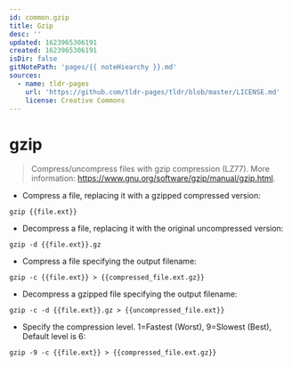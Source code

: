 ```yaml
---
id: common.gzip
title: Gzip
desc: ''
updated: 1623965306191
created: 1623965306191
isDir: false
gitNotePath: 'pages/{{ noteHiearchy }}.md'
sources:
  - name: tldr-pages
    url: 'https://github.com/tldr-pages/tldr/blob/master/LICENSE.md'
    license: Creative Commons
---
```

# gzip

> Compress/uncompress files with gzip compression (LZ77).
> More information: <https://www.gnu.org/software/gzip/manual/gzip.html>.

- Compress a file, replacing it with a gzipped compressed version:

`gzip {{file.ext}}`

- Decompress a file, replacing it with the original uncompressed version:

`gzip -d {{file.ext}}.gz`

- Compress a file specifying the output filename:

`gzip -c {{file.ext}} > {{compressed_file.ext.gz}}`

- Decompress a gzipped file specifying the output filename:

`gzip -c -d {{file.ext}}.gz > {{uncompressed_file.ext}}`

- Specify the compression level. 1=Fastest (Worst), 9=Slowest (Best), Default level is 6:

`gzip -9 -c {{file.ext}} > {{compressed_file.ext.gz}}`

